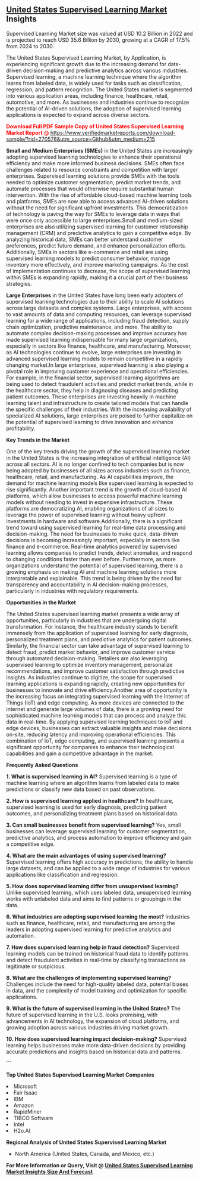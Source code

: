 <h2><a href="https://www.verifiedmarketreports.com/download-sample/?rid=270578&amp;utm_source=Github&amp;utm_medium=215" target="_blank">United States Supervised Learning Market</a> Insights</h2><p>Supervised Learning Market size was valued at USD 10.2 Billion in 2022 and is projected to reach USD 35.6 Billion by 2030, growing at a CAGR of 17.5% from 2024 to 2030.</p><p><p>The United States Supervised Learning Market, by Application, is experiencing significant growth due to the increasing demand for data-driven decision-making and predictive analytics across various industries. Supervised learning, a machine learning technique where the algorithm learns from labeled data, is widely used for tasks such as classification, regression, and pattern recognition. The United States market is segmented into various application areas, including finance, healthcare, retail, automotive, and more. As businesses and industries continue to recognize the potential of AI-driven solutions, the adoption of supervised learning applications is expected to expand across diverse sectors.</p><p><p><span class=""><span style="color: #ff0000;"><strong>Download Full PDF Sample Copy of United States Supervised Learning Market Report</strong> @ </span><a href="https://www.verifiedmarketreports.com/download-sample/?rid=270578&amp;utm_source=Github&amp;utm_medium=215" target="_blank">https://www.verifiedmarketreports.com/download-sample/?rid=270578&amp;utm_source=Github&amp;utm_medium=215</a></span></p></p><p><strong>Small and Medium Enterprises (SMEs)</strong> in the United States are increasingly adopting supervised learning technologies to enhance their operational efficiency and make more informed business decisions. SMEs often face challenges related to resource constraints and competition with larger enterprises. Supervised learning solutions provide SMEs with the tools needed to optimize customer segmentation, predict market trends, and automate processes that would otherwise require substantial human intervention. With the rise of affordable cloud-based machine learning tools and platforms, SMEs are now able to access advanced AI-driven solutions without the need for significant upfront investments. This democratization of technology is paving the way for SMEs to leverage data in ways that were once only accessible to large enterprises.Small and medium-sized enterprises are also utilizing supervised learning for customer relationship management (CRM) and predictive analytics to gain a competitive edge. By analyzing historical data, SMEs can better understand customer preferences, predict future demand, and enhance personalization efforts. Additionally, SMEs in sectors like e-commerce and retail are using supervised learning models to predict consumer behavior, manage inventory more effectively, and improve marketing campaigns. As the cost of implementation continues to decrease, the scope of supervised learning within SMEs is expanding rapidly, making it a crucial part of their business strategies.<p><strong>Large Enterprises</strong> in the United States have long been early adopters of supervised learning technologies due to their ability to scale AI solutions across large datasets and complex systems. Large enterprises, with access to vast amounts of data and computing resources, can leverage supervised learning for a wide range of applications, including fraud detection, supply chain optimization, predictive maintenance, and more. The ability to automate complex decision-making processes and improve accuracy has made supervised learning indispensable for many large organizations, especially in sectors like finance, healthcare, and manufacturing. Moreover, as AI technologies continue to evolve, large enterprises are investing in advanced supervised learning models to remain competitive in a rapidly changing market.In large enterprises, supervised learning is also playing a pivotal role in improving customer experience and operational efficiencies. For example, in the financial sector, supervised learning algorithms are being used to detect fraudulent activities and predict market trends, while in the healthcare sector, they help in diagnosing diseases and predicting patient outcomes. These enterprises are investing heavily in machine learning talent and infrastructure to create tailored models that can handle the specific challenges of their industries. With the increasing availability of specialized AI solutions, large enterprises are poised to further capitalize on the potential of supervised learning to drive innovation and enhance profitability.<p><strong>Key Trends in the Market</strong></p><p>One of the key trends driving the growth of the supervised learning market in the United States is the increasing integration of artificial intelligence (AI) across all sectors. AI is no longer confined to tech companies but is now being adopted by businesses of all sizes across industries such as finance, healthcare, retail, and manufacturing. As AI capabilities improve, the demand for machine learning models like supervised learning is expected to rise significantly. Another important trend is the growth of cloud-based AI platforms, which allow businesses to access powerful machine learning models without needing to invest in expensive infrastructure. These platforms are democratizing AI, enabling organizations of all sizes to leverage the power of supervised learning without heavy upfront investments in hardware and software.Additionally, there is a significant trend toward using supervised learning for real-time data processing and decision-making. The need for businesses to make quick, data-driven decisions is becoming increasingly important, especially in sectors like finance and e-commerce. Real-time analytics powered by supervised learning allows companies to predict trends, detect anomalies, and respond to changing conditions faster than ever before. Furthermore, as more organizations understand the potential of supervised learning, there is a growing emphasis on making AI and machine learning solutions more interpretable and explainable. This trend is being driven by the need for transparency and accountability in AI decision-making processes, particularly in industries with regulatory requirements.<p><strong>Opportunities in the Market</strong></p><p>The United States supervised learning market presents a wide array of opportunities, particularly in industries that are undergoing digital transformation. For instance, the healthcare industry stands to benefit immensely from the application of supervised learning for early diagnosis, personalized treatment plans, and predictive analytics for patient outcomes. Similarly, the financial sector can take advantage of supervised learning to detect fraud, predict market behavior, and improve customer service through automated decision-making. Retailers are also leveraging supervised learning to optimize inventory management, personalize recommendations, and improve customer satisfaction through predictive insights. As industries continue to digitize, the scope for supervised learning applications is expanding rapidly, creating new opportunities for businesses to innovate and drive efficiency.Another area of opportunity is the increasing focus on integrating supervised learning with the Internet of Things (IoT) and edge computing. As more devices are connected to the internet and generate large volumes of data, there is a growing need for sophisticated machine learning models that can process and analyze this data in real-time. By applying supervised learning techniques to IoT and edge devices, businesses can extract valuable insights and make decisions on-site, reducing latency and improving operational efficiencies. This combination of IoT, edge computing, and supervised learning presents a significant opportunity for companies to enhance their technological capabilities and gain a competitive advantage in the market.<p><strong>Frequently Asked Questions</strong></p><p><strong>1. What is supervised learning in AI?</strong> Supervised learning is a type of machine learning where an algorithm learns from labeled data to make predictions or classify new data based on past observations.</p><p><strong>2. How is supervised learning applied in healthcare?</strong> In healthcare, supervised learning is used for early diagnosis, predicting patient outcomes, and personalizing treatment plans based on historical data.</p><p><strong>3. Can small businesses benefit from supervised learning?</strong> Yes, small businesses can leverage supervised learning for customer segmentation, predictive analytics, and process automation to improve efficiency and gain a competitive edge.</p><p><strong>4. What are the main advantages of using supervised learning?</strong> Supervised learning offers high accuracy in predictions, the ability to handle large datasets, and can be applied to a wide range of industries for various applications like classification and regression.</p><p><strong>5. How does supervised learning differ from unsupervised learning?</strong> Unlike supervised learning, which uses labeled data, unsupervised learning works with unlabeled data and aims to find patterns or groupings in the data.</p><p><strong>6. What industries are adopting supervised learning the most?</strong> Industries such as finance, healthcare, retail, and manufacturing are among the leaders in adopting supervised learning for predictive analytics and automation.</p><p><strong>7. How does supervised learning help in fraud detection?</strong> Supervised learning models can be trained on historical fraud data to identify patterns and detect fraudulent activities in real-time by classifying transactions as legitimate or suspicious.</p><p><strong>8. What are the challenges of implementing supervised learning?</strong> Challenges include the need for high-quality labeled data, potential biases in data, and the complexity of model training and optimization for specific applications.</p><p><strong>9. What is the future of supervised learning in the United States?</strong> The future of supervised learning in the U.S. looks promising, with advancements in AI technology, the expansion of cloud platforms, and growing adoption across various industries driving market growth.</p><p><strong>10. How does supervised learning impact decision-making?</strong> Supervised learning helps businesses make more data-driven decisions by providing accurate predictions and insights based on historical data and patterns.</p>```</p><p><strong>Top United States Supervised Learning Market Companies</strong></p><div data-test-id=""><p><li>Microsoft</li><li> Fair Isaac</li><li> IBM</li><li> Amazon</li><li> RapidMiner</li><li> TIBCO Software</li><li> Intel</li><li> H2o.AI</li></p><div><strong>Regional Analysis of&nbsp;United States Supervised Learning Market</strong></div><ul><li dir="ltr"><p dir="ltr">North America&nbsp;(United States, Canada, and Mexico, etc.)</p></li></ul><p><strong>For More Information or Query, Visit @&nbsp;</strong><strong><a href="https://www.verifiedmarketreports.com/product/supervised-learning-market/?utm_source=Github&amp;utm_medium=215" target="_blank">United States Supervised Learning Market Insights Size And Forecast</a></strong></p></div>
